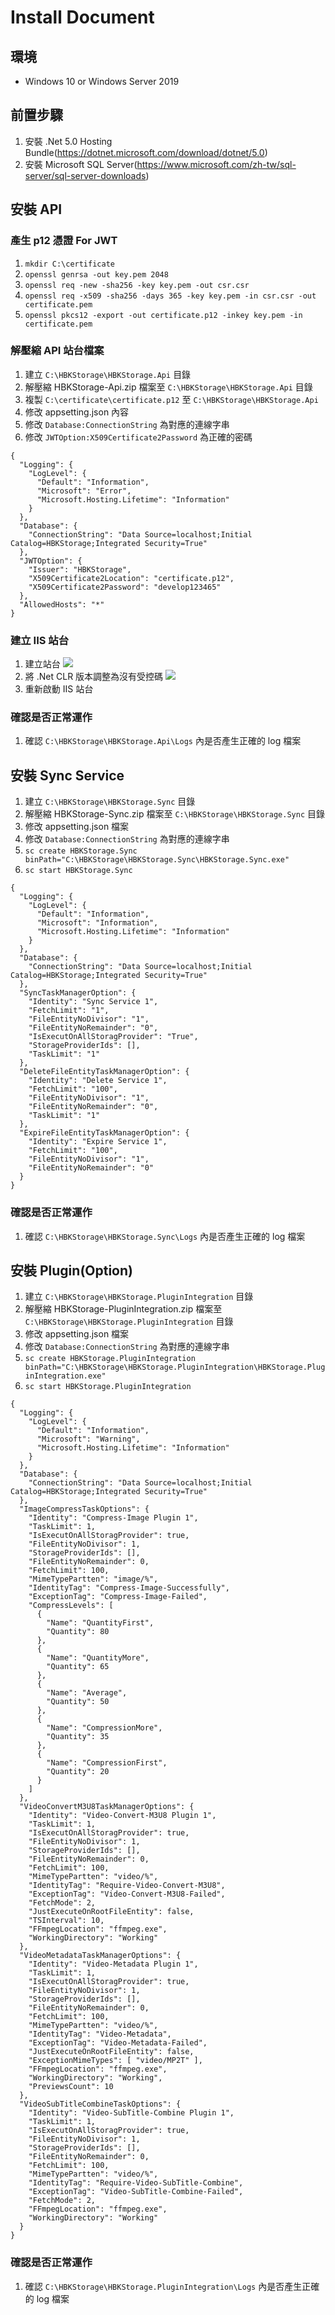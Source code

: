 # Install Document

## 環境

* Windows 10 or Windows Server 2019

## 前置步驟

1. 安裝 .Net 5.0 Hosting Bundle(https://dotnet.microsoft.com/download/dotnet/5.0)
2. 安裝 Microsoft SQL Server(https://www.microsoft.com/zh-tw/sql-server/sql-server-downloads)

## 安裝 API

### 產生 p12 憑證 For JWT

1. `mkdir C:\certificate`
2. `openssl genrsa -out key.pem 2048`
3. `openssl req -new -sha256 -key key.pem -out csr.csr`
4. `openssl req -x509 -sha256 -days 365 -key key.pem -in csr.csr -out certificate.pem`
5. `openssl pkcs12 -export -out certificate.p12 -inkey key.pem -in certificate.pem`

### 解壓縮 API 站台檔案

1. 建立 `C:\HBKStorage\HBKStorage.Api` 目錄
2. 解壓縮 HBKStorage-Api.zip 檔案至 `C:\HBKStorage\HBKStorage.Api` 目錄
3. 複製 `C:\certificate\certificate.p12` 至 `C:\HBKStorage\HBKStorage.Api`
4. 修改 appsetting.json 內容
5. 修改 `Database:ConnectionString` 為對應的連線字串
6. 修改 `JWTOption:X509Certificate2Password` 為正確的密碼

```json=
{
  "Logging": {
    "LogLevel": {
      "Default": "Information",
      "Microsoft": "Error",
      "Microsoft.Hosting.Lifetime": "Information"
    }
  },
  "Database": {
    "ConnectionString": "Data Source=localhost;Initial Catalog=HBKStorage;Integrated Security=True"
  },
  "JWTOption": {
    "Issuer": "HBKStorage",
    "X509Certificate2Location": "certificate.p12",
    "X509Certificate2Password": "develop123465"
  },
  "AllowedHosts": "*"
}
```

### 建立 IIS 站台

1. 建立站台
![](https://i.imgur.com/BzxBgRe.png)
2. 將 .Net CLR 版本調整為沒有受控碼
![](https://i.imgur.com/OIK1KJY.png)
3. 重新啟動 IIS 站台

### 確認是否正常運作

1. 確認 `C:\HBKStorage\HBKStorage.Api\Logs` 內是否產生正確的 log 檔案

## 安裝 Sync Service

1. 建立 `C:\HBKStorage\HBKStorage.Sync` 目錄
2. 解壓縮 HBKStorage-Sync.zip 檔案至 `C:\HBKStorage\HBKStorage.Sync` 目錄
3. 修改 appsetting.json 檔案
4. 修改 `Database:ConnectionString` 為對應的連線字串
5. `sc create HBKStorage.Sync binPath="C:\HBKStorage\HBKStorage.Sync\HBKStorage.Sync.exe"`
6. `sc start HBKStorage.Sync`

```json=
{
  "Logging": {
    "LogLevel": {
      "Default": "Information",
      "Microsoft": "Information",
      "Microsoft.Hosting.Lifetime": "Information"
    }
  },
  "Database": {
    "ConnectionString": "Data Source=localhost;Initial Catalog=HBKStorage;Integrated Security=True"
  },
  "SyncTaskManagerOption": {
    "Identity": "Sync Service 1",
    "FetchLimit": "1",
    "FileEntityNoDivisor": "1",
    "FileEntityNoRemainder": "0",
    "IsExecutOnAllStoragProvider": "True",
    "StorageProviderIds": [],
    "TaskLimit": "1"
  },
  "DeleteFileEntityTaskManagerOption": {
    "Identity": "Delete Service 1",
    "FetchLimit": "100",
    "FileEntityNoDivisor": "1",
    "FileEntityNoRemainder": "0",
    "TaskLimit": "1"
  },
  "ExpireFileEntityTaskManagerOption": {
    "Identity": "Expire Service 1",
    "FetchLimit": "100",
    "FileEntityNoDivisor": "1",
    "FileEntityNoRemainder": "0"
  }
}

```

### 確認是否正常運作

1. 確認 `C:\HBKStorage\HBKStorage.Sync\Logs` 內是否產生正確的 log 檔案

## 安裝 Plugin(Option)

1. 建立 `C:\HBKStorage\HBKStorage.PluginIntegration` 目錄
2. 解壓縮 HBKStorage-PluginIntegration.zip 檔案至 `C:\HBKStorage\HBKStorage.PluginIntegration` 目錄
3. 修改 appsetting.json 檔案
4. 修改 `Database:ConnectionString` 為對應的連線字串
5. `sc create HBKStorage.PluginIntegration binPath="C:\HBKStorage\HBKStorage.PluginIntegration\HBKStorage.PluginIntegration.exe"`
6. `sc start HBKStorage.PluginIntegration`

```json=
{
  "Logging": {
    "LogLevel": {
      "Default": "Information",
      "Microsoft": "Warning",
      "Microsoft.Hosting.Lifetime": "Information"
    }
  },
  "Database": {
    "ConnectionString": "Data Source=localhost;Initial Catalog=HBKStorage;Integrated Security=True"
  },
  "ImageCompressTaskOptions": {
    "Identity": "Compress-Image Plugin 1",
    "TaskLimit": 1,
    "IsExecutOnAllStoragProvider": true,
    "FileEntityNoDivisor": 1,
    "StorageProviderIds": [],
    "FileEntityNoRemainder": 0,
    "FetchLimit": 100,
    "MimeTypePartten": "image/%",
    "IdentityTag": "Compress-Image-Successfully",
    "ExceptionTag": "Compress-Image-Failed",
    "CompressLevels": [
      {
        "Name": "QuantityFirst",
        "Quantity": 80
      },
      {
        "Name": "QuantityMore",
        "Quantity": 65
      },
      {
        "Name": "Average",
        "Quantity": 50
      },
      {
        "Name": "CompressionMore",
        "Quantity": 35
      },
      {
        "Name": "CompressionFirst",
        "Quantity": 20
      }
    ]
  },
  "VideoConvertM3U8TaskManagerOptions": {
    "Identity": "Video-Convert-M3U8 Plugin 1",
    "TaskLimit": 1,
    "IsExecutOnAllStoragProvider": true,
    "FileEntityNoDivisor": 1,
    "StorageProviderIds": [],
    "FileEntityNoRemainder": 0,
    "FetchLimit": 100,
    "MimeTypePartten": "video/%",
    "IdentityTag": "Require-Video-Convert-M3U8",
    "ExceptionTag": "Video-Convert-M3U8-Failed",
    "FetchMode": 2,
    "JustExecuteOnRootFileEntity": false,
    "TSInterval": 10,
    "FFmpegLocation": "ffmpeg.exe",
    "WorkingDirectory": "Working"
  },
  "VideoMetadataTaskManagerOptions": {
    "Identity": "Video-Metadata Plugin 1",
    "TaskLimit": 1,
    "IsExecutOnAllStoragProvider": true,
    "FileEntityNoDivisor": 1,
    "StorageProviderIds": [],
    "FileEntityNoRemainder": 0,
    "FetchLimit": 100,
    "MimeTypePartten": "video/%",
    "IdentityTag": "Video-Metadata",
    "ExceptionTag": "Video-Metadata-Failed",
    "JustExecuteOnRootFileEntity": false,
    "ExceptionMimeTypes": [ "video/MP2T" ],
    "FFmpegLocation": "ffmpeg.exe",
    "WorkingDirectory": "Working",
    "PreviewsCount": 10
  },
  "VideoSubTitleCombineTaskOptions": {
    "Identity": "Video-SubTitle-Combine Plugin 1",
    "TaskLimit": 1,
    "IsExecutOnAllStoragProvider": true,
    "FileEntityNoDivisor": 1,
    "StorageProviderIds": [],
    "FileEntityNoRemainder": 0,
    "FetchLimit": 100,
    "MimeTypePartten": "video/%",
    "IdentityTag": "Require-Video-SubTitle-Combine",
    "ExceptionTag": "Video-SubTitle-Combine-Failed",
    "FetchMode": 2,
    "FFmpegLocation": "ffmpeg.exe",
    "WorkingDirectory": "Working"
  }
}

```

### 確認是否正常運作

1. 確認 `C:\HBKStorage\HBKStorage.PluginIntegration\Logs` 內是否產生正確的 log 檔案
